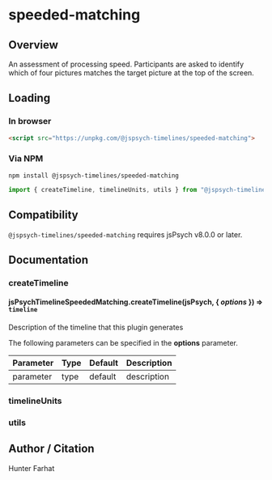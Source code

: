 # speeded-matching

## Overview

An assessment of processing speed. Participants are asked to identify which of four pictures matches the target picture at the top of the screen.

## Loading

### In browser

```html
<script src="https://unpkg.com/@jspsych-timelines/speeded-matching">
```

### Via NPM

```
npm install @jspsych-timelines/speeded-matching
```

```js
import { createTimeline, timelineUnits, utils } from "@jspsych-timelines/speeded-matching"
```

## Compatibility

`@jspsych-timelines/speeded-matching` requires jsPsych v8.0.0 or later.

## Documentation

### createTimeline

#### jsPsychTimelineSpeededMatching.createTimeline(jsPsych, { *options* }) ⇒ <code>timeline</code>
Description of the timeline that this plugin generates

The following parameters can be specified in the **options** parameter.

| Parameter | Type | Default | Description |
|-----------|------|---------|-------------|
| parameter | type | default | description |


### timelineUnits


### utils

## Author / Citation

Hunter Farhat